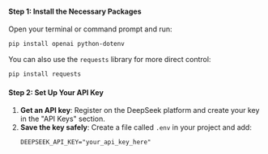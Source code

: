 #### **Step 1: Install the Necessary Packages**

Open your terminal or command prompt and run:

```bash
pip install openai python-dotenv
```

You can also use the `requests` library for more direct control:

```bash
pip install requests
```

#### **Step 2: Set Up Your API Key**
1. **Get an API key**: Register on the DeepSeek platform and create your key in the "API Keys" section.
2. **Save the key safely**: Create a file called `.env` in your project and add:
   ```env
   DEEPSEEK_API_KEY="your_api_key_here"
   ```
